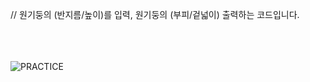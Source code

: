 // 원기둥의 (반지름/높이)를 입력, 원기둥의 (부피/겉넓이) 출력하는 코드입니다.

</br></br></br>
![PRACTICE](https://user-images.githubusercontent.com/61842827/176928766-12cd2096-6570-46db-baea-9733a9522322.PNG)
